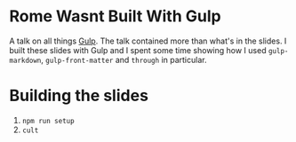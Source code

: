 Rome Wasnt Built With Gulp
==========================

A talk on all things [Gulp](https://github.com/gulpjs/gulp). The talk contained more than what's in the slides. I built these slides with Gulp and I spent some time showing how I used `gulp-markdown`, `gulp-front-matter` and `through` in particular. 


# Building the slides

1. `npm run setup`
2. `cult`
